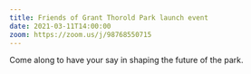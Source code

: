 ```yaml
---
title: Friends of Grant Thorold Park launch event
date: 2021-03-11T14:00:00
zoom: https://zoom.us/j/98768550715
---
```

Come along to have your say in shaping the future of the park.